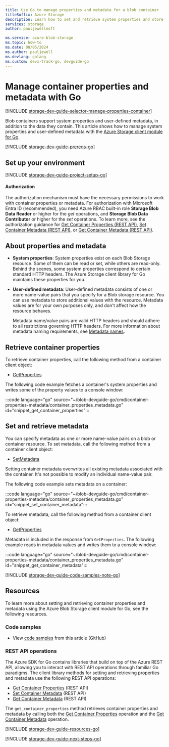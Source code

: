 ```yaml
---
title: Use Go to manage properties and metadata for a blob container
titleSuffix: Azure Storage
description: Learn how to set and retrieve system properties and store custom metadata on blob containers in your Azure Storage account using the Go client library.
services: storage
author: pauljewellmsft

ms.service: azure-blob-storage
ms.topic: how-to
ms.date: 08/05/2024
ms.author: pauljewell
ms.devlang: golang
ms.custom: devx-track-go, devguide-go
---
```


# Manage container properties and metadata with Go

[!INCLUDE [storage-dev-guide-selector-manage-properties-container](../../../includes/storage-dev-guides/storage-dev-guide-selector-manage-properties-container.md)]

Blob containers support system properties and user-defined metadata, in addition to the data they contain. This article shows how to manage system properties and user-defined metadata with the [Azure Storage client module for Go](https://pkg.go.dev/github.com/Azure/azure-sdk-for-go/sdk/storage/azblob#section-readme).

[!INCLUDE [storage-dev-guide-prereqs-go](../../../includes/storage-dev-guides/storage-dev-guide-prereqs-go.md)]

## Set up your environment

[!INCLUDE [storage-dev-guide-project-setup-go](../../../includes/storage-dev-guides/storage-dev-guide-project-setup-go.md)]

#### Authorization

The authorization mechanism must have the necessary permissions to work with container properties or metadata. For authorization with Microsoft Entra ID (recommended), you need Azure RBAC built-in role **Storage Blob Data Reader** or higher for the *get* operations, and **Storage Blob Data Contributor** or higher for the *set* operations. To learn more, see the authorization guidance for [Get Container Properties (REST API)](/rest/api/storageservices/get-container-properties#authorization), [Set Container Metadata (REST API)](/rest/api/storageservices/set-container-metadata#authorization), or [Get Container Metadata (REST API)](/rest/api/storageservices/get-container-metadata#authorization).

## About properties and metadata

- **System properties**: System properties exist on each Blob Storage resource. Some of them can be read or set, while others are read-only. Behind the scenes, some system properties correspond to certain standard HTTP headers. The Azure Storage client library for Go maintains these properties for you.

- **User-defined metadata**: User-defined metadata consists of one or more name-value pairs that you specify for a Blob storage resource. You can use metadata to store additional values with the resource. Metadata values are for your own purposes only, and don't affect how the resource behaves.

    Metadata name/value pairs are valid HTTP headers and should adhere to all restrictions governing HTTP headers. For more information about metadata naming requirements, see [Metadata names](/rest/api/storageservices/naming-and-referencing-containers--blobs--and-metadata#metadata-names).

## Retrieve container properties

To retrieve container properties, call the following method from a container client object:

- [GetProperties](https://pkg.go.dev/github.com/Azure/azure-sdk-for-go/sdk/storage/azblob/container#Client.GetProperties)

The following code example fetches a container's system properties and writes some of the property values to a console window:

:::code language="go" source="~/blob-devguide-go/cmd/container-properties-metadata/container_properties_metadata.go" id="snippet_get_container_properties":::

## Set and retrieve metadata

You can specify metadata as one or more name-value pairs on a blob or container resource. To set metadata, call the following method from a container client object:

- [SetMetadata](https://pkg.go.dev/github.com/Azure/azure-sdk-for-go/sdk/storage/azblob/container#Client.SetMetadata)

Setting container metadata overwrites all existing metadata associated with the container. It's not possible to modify an individual name-value pair.

The following code example sets metadata on a container:

:::code language="go" source="~/blob-devguide-go/cmd/container-properties-metadata/container_properties_metadata.go" id="snippet_set_container_metadata":::

To retrieve metadata, call the following method from a container client object:

- [GetProperties](https://pkg.go.dev/github.com/Azure/azure-sdk-for-go/sdk/storage/azblob/container#Client.GetProperties)

Metadata is included in the response from `GetProperties`. The following example reads in metadata values and writes them to a console window: 

:::code language="go" source="~/blob-devguide-go/cmd/container-properties-metadata/container_properties_metadata.go" id="snippet_get_container_metadata":::

[!INCLUDE [storage-dev-guide-code-samples-note-go](../../../includes/storage-dev-guides/storage-dev-guide-code-samples-note-go.md)]

## Resources

To learn more about setting and retrieving container properties and metadata using the Azure Blob Storage client module for Go, see the following resources.

### Code samples

- View [code samples](https://github.com/Azure-Samples/blob-storage-devguide-go/blob/main/cmd/container-properties-metadata/container_properties_metadata.go) from this article (GitHub)

### REST API operations

The Azure SDK for Go contains libraries that build on top of the Azure REST API, allowing you to interact with REST API operations through familiar Go paradigms. The client library methods for setting and retrieving properties and metadata use the following REST API operations:

- [Get Container Properties](/rest/api/storageservices/get-container-properties) (REST API)
- [Set Container Metadata](/rest/api/storageservices/set-container-metadata) (REST API)
- [Get Container Metadata](/rest/api/storageservices/get-container-metadata) (REST API)

The `get_container_properties` method retrieves container properties and metadata by calling both the [Get Container Properties](/rest/api/storageservices/get-container-properties) operation and the [Get Container Metadata](/rest/api/storageservices/get-container-metadata) operation.

[!INCLUDE [storage-dev-guide-resources-go](../../../includes/storage-dev-guides/storage-dev-guide-resources-go.md)]

[!INCLUDE [storage-dev-guide-next-steps-go](../../../includes/storage-dev-guides/storage-dev-guide-next-steps-go.md)]
